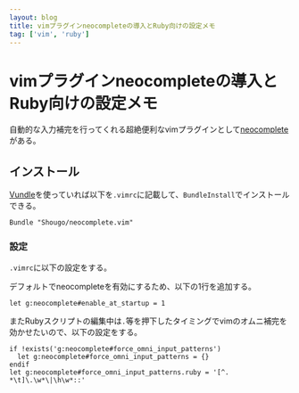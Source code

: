 ```yaml
---
layout: blog
title: vimプラグインneocompleteの導入とRuby向けの設定メモ
tag: ['vim', 'ruby']
---
```


# vimプラグインneocompleteの導入とRuby向けの設定メモ

自動的な入力補完を行ってくれる超絶便利なvimプラグインとして[neocomplete](https://github.com/Shougo/neocomplete.vim)がある。

## インストール

[Vundle](http://www.xmisao.com/2013/08/22/vundle.html)を使っていれば以下を`.vimrc`に記載して、`BundleInstall`でインストールできる。

~~~~
Bundle "Shougo/neocomplete.vim"
~~~~

### 設定

`.vimrc`に以下の設定をする。

デフォルトでneocompleteを有効にするため、以下の1行を追加する。

~~~~
let g:neocomplete#enable_at_startup = 1
~~~~

またRubyスクリプトの編集中は`.`等を押下したタイミングでvimのオムニ補完を効かせたいので、以下の設定をする。

~~~~
if !exists('g:neocomplete#force_omni_input_patterns')
  let g:neocomplete#force_omni_input_patterns = {}
endif
let g:neocomplete#force_omni_input_patterns.ruby = '[^. *\t]\.\w*\|\h\w*::'
~~~~
